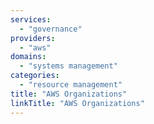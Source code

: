 ```yaml
---
services:
  - "governance"
providers:
  - "aws"
domains:
  - "systems management"
categories:
  - "resource management"
title: "AWS Organizations"
linkTitle: "AWS Organizations"
---
```

